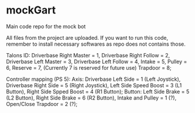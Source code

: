 # mockGart
Main code repo for the mock bot

All files from the project are uploaded.
If you want to run this code, remember to install necessary softwares as repo does not contains those.

Talons ID:
	Driverbase Right Master = 1, 
	Driverbase Right Follow = 2,
	Driverbase Left Master = 3, 
	Driverbase Left Follow = 4,
	Intake = 5,
	Pulley = 6,
	Reserve = 7,  (Currently 7 is reserved for future use)
	Trapdoor = 8;

Controller mapping (PS 5):
	Axis:
		Driverbase Left Side = 1 (Left Joystick), 
		Driverbase Right Side = 5 (Right Joystick), 
		Left Side Speed Boost = 3 (L1 Button), 
		Right Side Spped Boost = 4 (R1 Button);
	Button:
		Left Side Brake = 5 (L2 Button), 
		Right Side Brake = 6 (R2 Button),
		Intake and Pulley = 1 (?), 
		Open/Close Trapdoor = 2 (?);
